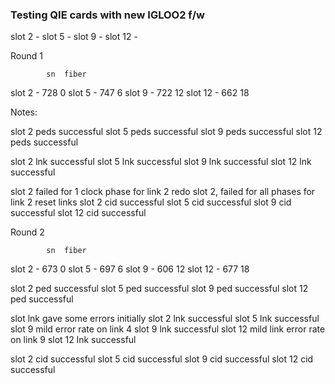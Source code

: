 ### Testing QIE cards with new IGLOO2 f/w ###

slot 2 - 
slot 5 - 
slot 9 - 
slot 12 - 

Round 1 

            sn  fiber
slot 2 -   728    0
slot 5 -   747    6
slot 9 -   722    12
slot 12 -  662    18

Notes: 

slot 2 peds successful
slot 5 peds successful
slot 9 peds successful
slot 12 peds successful

slot 2 lnk successful
slot 5 lnk successful
slot 9 lnk successful
slot 12 lnk successful


slot 2 failed for 1 clock phase for link 2
redo slot 2, failed for all phases for link 2
reset links 
slot 2 cid successful
slot 5 cid successful
slot 9 cid successful
slot 12 cid successful

Round 2 

            sn  fiber
slot 2 -   673    0
slot 5 -   697    6
slot 9 -   606    12
slot 12 -  677    18

slot 2 ped successful
slot 5 ped successful
slot 9 ped successful
slot 12 ped successful

slot lnk gave some errors initially
slot 2 lnk successful
slot 5 lnk successful
slot 9 mild error rate on link 4
slot 9 lnk successful
slot 12 mild link error rate on link 9
slot 12 lnk successful

slot 2 cid successful
slot 5 cid successful
slot 9 cid successful
slot 12 cid successful
